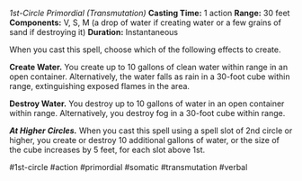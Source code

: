 *1st-Circle Primordial (Transmutation)*
**Casting Time:** 1 action
**Range:** 30 feet
**Components:** V, S, M (a drop of water if creating water or a few grains of sand if destroying it)
**Duration:** Instantaneous

When you cast this spell, choose which of the following effects to create.

**Create Water.** You create up to 10 gallons of clean water within range in an open container. Alternatively, the water falls as rain in a 30-foot cube within range, extinguishing exposed flames in the area.

**Destroy Water.** You destroy up to 10 gallons of water in an open container within range. Alternatively, you destroy fog in a 30-foot cube within range.

***At Higher Circles.*** When you cast this spell using a spell slot of 2nd circle or higher, you create or destroy 10 additional gallons of water, or the size of the cube increases by 5 feet, for each slot above 1st.

#1st-circle #action #primordial #somatic #transmutation #verbal
